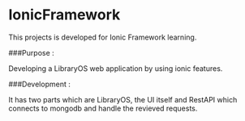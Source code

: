 # IonicFramework

This projects is developed for Ionic Framework learning.

###Purpose : 

Developing a LibraryOS web application by using ionic features.

###Development : 

It has two parts which are LibraryOS, the UI itself and RestAPI which connects to mongodb and handle the revieved requests.
